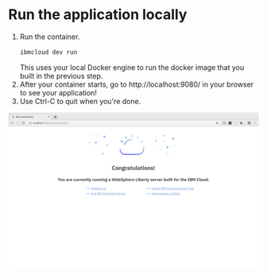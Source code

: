 # Run the application locally

1. Run the container.
   ```sh
   ibmcloud dev run
   ```
   This uses your local Docker engine to run the docker image that you built in the previous step.
2. After your container starts, go to http://localhost:9080/ in your browser to see your application!
3. Use Ctrl-C to quit when you're done.

![](images/LibertyLocal.png)
